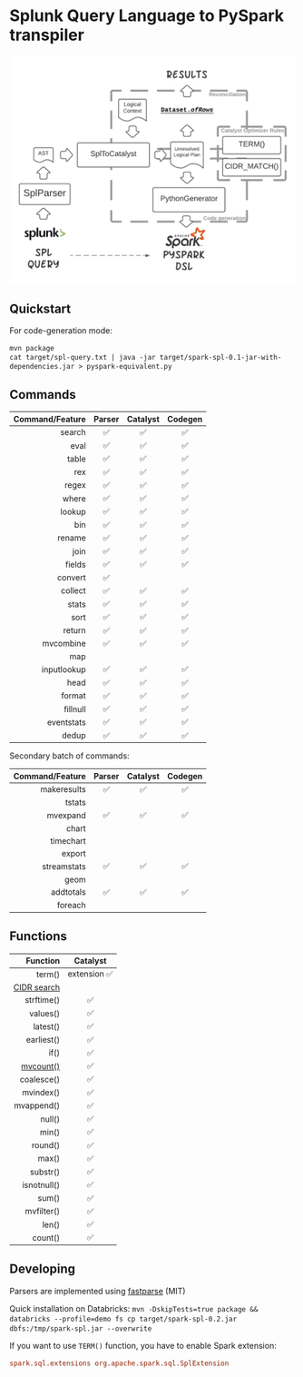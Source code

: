 # Splunk Query Language to PySpark transpiler

![.](spark-spl.png)

## Quickstart

For code-generation mode:

```shell script
mvn package
cat target/spl-query.txt | java -jar target/spark-spl-0.1-jar-with-dependencies.jar > pyspark-equivalent.py
```

## Commands

| Command/Feature | Parser | Catalyst | Codegen |
| ---: | :---: | :---: | :---: |
| search | ✅ | ✅ | ✅ |
| eval | ✅ | ✅ | ✅ |
| table | ✅ | ✅ | ✅ |
| rex | ✅ | ✅ | ✅ |
| regex | ✅ | ✅ | ✅ |
| where | ✅ | ✅ | ✅ |
| lookup | ✅ | ✅ | ✅ |
| bin | ✅ | ✅ | ✅ |
| rename | ✅ | ✅ | ✅ |
| join | ✅ | ✅ | ✅ |
| fields | ✅ | ✅ | ✅ |
| convert | ✅ |  |  |
| collect | ✅ | ✅ | ✅ |
| stats | ✅ | ✅ | ✅ |
| sort | ✅ | ✅ | ✅ |
| return | ✅ | ✅ | ✅ |
| mvcombine | ✅ | ✅ | ✅ |
| map |  |  |  |
| inputlookup | ✅ | ✅ | ✅ |
| head | ✅ | ✅ | ✅ |
| format | ✅ | ✅ | ✅ |
| fillnull | ✅ | ✅ | ✅ |
| eventstats | ✅ | ✅ | ✅ |
| dedup | ✅ | ✅ | ✅ |

Secondary batch of commands:

| Command/Feature | Parser | Catalyst | Codegen |
| ---: | :---: | :---: | :---: |
| makeresults | ✅ | ✅ | ✅ |
| tstats |  |  |  |
| mvexpand | ✅ | ✅ | ✅ |
| chart |  |  |  |
| timechart |  |  |  |
| export |  |  |  |
| streamstats | ✅ | ✅ | ✅ |
| geom |  |  |  |
| addtotals | ✅ | ✅ | ✅ |
| foreach |  |  |  |

 
## Functions

| Function | Catalyst |
| ---: | :---: |
| term() | extension ✅ |
| [CIDR search](https://docs.splunk.com/Documentation/Splunk/8.2.2/SearchReference/ConditionalFunctions#cidrmatch.28.22X.22.2CY.29) |  |  |  |
| strftime() | ✅ |
| values() | ✅ |
| latest() | ✅ |
| earliest() | ✅ |
| if() | ✅ |
| [mvcount()](https://docs.splunk.com/Documentation/SplunkCloud/8.2.2106/SearchReference/MultivalueEvalFunctions#mvcount.28MVFIELD.29) | ✅ |
| coalesce() | ✅ |
| mvindex() | ✅ |
| mvappend() | ✅ |
| null() | ✅ |
| min() | ✅ |
| round() | ✅ |
| max() | ✅ |
| substr() | ✅ |
| isnotnull() | ✅ |
| sum() | ✅ |
| mvfilter() | ✅ |
| len() | ✅ |
| count() | ✅ |

## Developing 

Parsers are implemented using [fastparse](https://github.com/com-lihaoyi/fastparse) (MIT)

Quick installation on Databricks: `mvn -DskipTests=true package && databricks --profile=demo fs cp target/spark-spl-0.2.jar dbfs:/tmp/spark-spl.jar --overwrite`

If you want to use `TERM()` function, you have to enable Spark extension:

```conf
spark.sql.extensions org.apache.spark.sql.SplExtension
```
